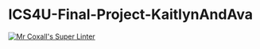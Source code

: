 # ICS4U-Final-Project-KaitlynAndAva

[![Mr Coxall's Super Linter](https://github.com/MTHS-ICS4U-1-2023/ICS4U-Final-Project-KaitlynAndAva/workflows/Lint/badge.svg)](https://github.com/MTHS-ICS4U-1-2023/ICS4U-Final-Project-KaitlynAndAva/actions)
